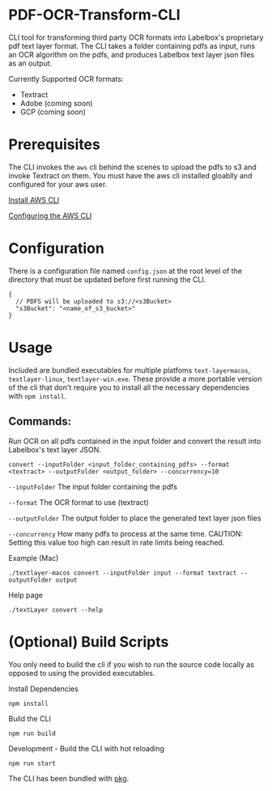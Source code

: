 # PDF-OCR-Transform-CLI
CLI tool for transforming third party OCR formats into Labelbox's proprietary pdf text layer format. The CLI takes a folder containing pdfs as input, runs an OCR algorithm on the pdfs, and produces Labelbox text layer json files as an output.

Currently Supported OCR formats:
* Textract
* Adobe (coming soon)
* GCP (coming soon)

# Prerequisites
The CLI invokes the `aws` cli behind the scenes to upload the pdfs to s3 and invoke Textract on them. You must have the aws cli installed gloablly and configured for your aws user.

[Install AWS CLI](https://docs.aws.amazon.com/cli/latest/userguide/getting-started-install.html)

[Configuring the AWS CLI](https://docs.aws.amazon.com/cli/latest/userguide/getting-started-prereqs.html)

# Configuration
There is a configuration file named `config.json` at the root level of the directory that must be updated before first running the CLI.
```
{
  // PDFS will be uploaded to s3://<s3Bucket>
  "s3Bucket": "<name_of_s3_bucket>"
}
```


# Usage
Included are bundled executables for multiple platfoms `text-layermacos`, `textlayer-linux`, `textlayer-win.exe`. These provide a more portable version of the cli that don't require you to install all the necessary dependencies with `npm install`.

## Commands:

Run OCR on all pdfs contained in the input folder and convert the result into Labelbox's text layer JSON.

`convert --inputFolder <input_folder_containing_pdfs> --format <textract> --outputFolder <output_folder> --concurrency=10`

`--inputFolder` The input folder containing the pdfs

`--format` The OCR format to use (textract)

`--outputFolder` The output folder to place the generated text layer json files

`--concurrency` How many pdfs to process at the same time. CAUTION: Setting this value too high can result in rate limits being reached.

Example (Mac)
```
./textlayer-macos convert --inputFolder input --format textract --outputFolder output
```

Help page
```
./textLayer convert --help
```

# (Optional) Build Scripts
You only need to build the cli if you wish to run the source code locally as opposed to using the provided executables.

Install Dependencies
```
npm install
```

Build the CLI
```
npm run build
```

Development - Build the CLI with hot reloading
```
npm run start
```

The CLI has been bundled with [pkg](https://www.npmjs.com/package/pkg).
